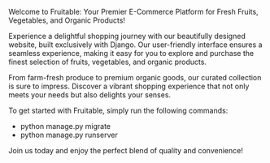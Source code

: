 Welcome to Fruitable: Your Premier E-Commerce Platform for Fresh Fruits, Vegetables, and Organic Products!

Experience a delightful shopping journey with our beautifully designed website, built exclusively with Django. Our user-friendly interface ensures a seamless experience, making it easy for you to explore and purchase the finest selection of fruits, vegetables, and organic products.

From farm-fresh produce to premium organic goods, our curated collection is sure to impress. Discover a vibrant shopping experience that not only meets your needs but also delights your senses.

To get started with Fruitable, simply run the following commands:

- python manage.py migrate
- python manage.py runserver


Join us today and enjoy the perfect blend of quality and convenience!